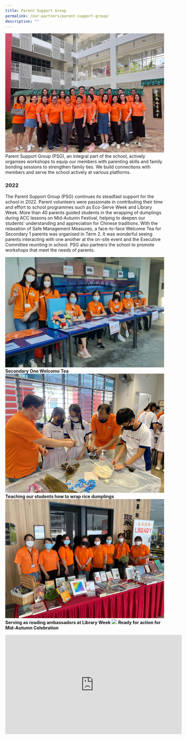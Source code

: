 ```yaml
---
title: Parent Support Group
permalink: /our-partners/parent-support-group/
description: ""
---
```

![Parent Support Group Exco 2022](/images/PSG_PSG%20Exco%202022.jpg)
<br>
Parent Support Group (PSG), an integral part of the school, actively organises workshops to equip our members with parenting skills and family bonding sessions to strengthen family ties. We build connections with members and serve the school actively at various platforms.

### 2022
The Parent Support Group (PSG) continues its steadfast support for the school in 2022. Parent volunteers were passionate in contributing their time and effort to school programmes such as Eco-Serve Week and Library Week. More than 40 parents guided students in the wrapping of dumplings during ACC lessons on Mid-Autumn Festival, helping to deepen our students’ understanding and appreciation for Chinese traditions. With the relaxation of Safe Management Measures, a face-to-face Welcome Tea for Secondary 1 parents was organised in Term 2. It was wonderful seeing parents interacting with one another at the on-site event and the Executive Committee reuniting in school. PSG also partners the school to promote workshops that meet the needs of parents.

![Secondary 1 Welcome Tea](/images/PSG_All%20ready%20for%20Sec%201%20Welcome%20Tea.jpg)
<strong>Secondary One Welcome Tea</strong>
![](/images/PSG_Teaching%20students%20how%20to%20wrap%20dumplings.jpg)
<strong>Teaching our students how to wrap rice dumplings</strong>
![](/images/PSG_Reading%20ambassadors%20during%20Library%20Week.jpg)
<strong>Serving as reading ambassadors at Library Week</strong>
![](/images/PSG_Ready%20for%20Action%20for%20Mid-Autumn%20Festival.jpg)
<strong>Ready for action for Mid-Autumn Celebration</strong>

 
<iframe width="560" height="315" src="https://www.youtube.com/embed/MA3eGPLIfAw" title="YouTube video player" frameborder="0" allow="accelerometer; autoplay; clipboard-write; encrypted-media; gyroscope; picture-in-picture" allowfullscreen></iframe>